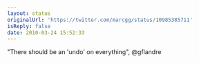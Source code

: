 ```yaml
---
layout: status
originalUrl: 'https://twitter.com/marcgg/status/10985385711'
isReply: false
date: 2010-03-24 15:52:33
---
```


"There should be an 'undo' on everything", @gflandre
